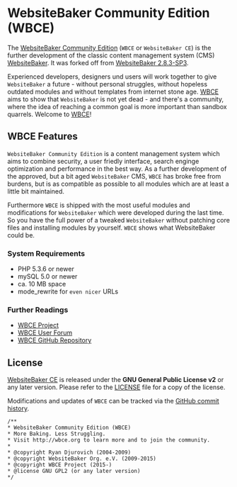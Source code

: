 # WebsiteBaker Community Edition (WBCE)
The [WebsiteBaker Community Edition](http://wbce.org) (`WBCE` or `WebsiteBaker CE`) is the further development of the classic content management system (CMS) [WebsiteBaker](http://websitebaker.org). It was forked off from [WebsiteBaker 2.8.3-SP3](https://github.com/WBCE/WebsiteBaker_CommunityEdition/commit/415789207d533).

Experienced developers, designers und users will work together to give `WebsiteBaker` a future - without personal struggles, without hopeless outdated modules and without templates from internet stone age. [WBCE](http://wbce.org) aims to show that `WebsiteBaker` is not yet dead - and there's a community, where the idea of reaching a common goal is more important than sandbox quarrels. Welcome to [WBCE](http://wbce.org)!

## WBCE Features
`WebsiteBaker Community Edition` is a content management system which aims to combine security, a user friedly interface, search enginge optimization and performance in the best way. As a further development of the approved, but a bit aged `WebsiteBaker` CMS, `WBCE` has broke free from burdens, but is as compatible as possible to all modules which are at least a little bit maintained.

Furthermore `WBCE` is shipped with the most useful modules and modifications for `WebsiteBaker` which were developed during the last time. So you have the full power of a tweaked `WebsiteBaker` without patching core files and installing modules by yourself. `WBCE` shows what WebsiteBaker could be.

### System Requirements
  - PHP 5.3.6 or newer
  - mySQL 5.0 or newer
  - ca. 10 MB space
  - mode_rewrite for `even nicer` URLs

### Further Readings
  - [WBCE Project](http://wbce.org)
  - [WBCE User Forum](http://forum.wbce.org)
  - [WBCE GitHub Repository](https://github.com/WBCE/WebsiteBaker_CommunityEdition)

## License
[WebsiteBaker CE](http://wbce.org) is released under the **GNU General Public License v2** or any later version.
Please refer to the [LICENSE](LICENSE.md) file for a copy of the license.

Modifications and updates of `WBCE` can be tracked via the [GitHub commit history](https://github.com/WBCE/WebsiteBaker_CommunityEdition/commits/master).

    /**
    * WebsiteBaker Community Edition (WBCE)
    * More Baking. Less Struggling.
    * Visit http://wbce.org to learn more and to join the community.
    *
    * @copyright Ryan Djurovich (2004-2009)
    * @copyright WebsiteBaker Org. e.V. (2009-2015)
    * @copyright WBCE Project (2015-)
    * @license GNU GPL2 (or any later version)
    */